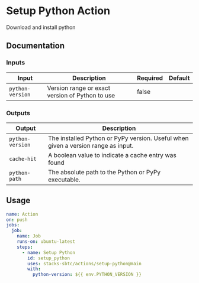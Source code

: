 # Setup Python Action

Download and install python

## Documentation

### Inputs

| Input            | Description                                     | Required | Default |
| ---------------- | ----------------------------------------------- | -------- | ------- |
| `python-version` | Version range or exact version of Python to use | false    |         |

### Outputs

| Output           | Description                                                                       |
| ---------------- | --------------------------------------------------------------------------------- |
| `python-version` | The installed Python or PyPy version. Useful when given a version range as input. |
| `cache-hit`      | A boolean value to indicate a cache entry was found                               |
| `python-path`    | The absolute path to the Python or PyPy executable.                               |

## Usage

```yaml
name: Action
on: push
jobs:
  job:
    name: Job
    runs-on: ubuntu-latest
    steps:
      - name: Setup Python
        id: setup_python
        uses: stacks-sbtc/actions/setup-python@main
        with:
          python-version: ${{ env.PYTHON_VERSION }}
```
